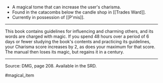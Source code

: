 - A magical tome that can increase the user's charisma.
- Found in the catacombs below the candle shop in [[Trades Ward]].
- Currently in possession of [[P'mis]].
---
This book contains guidelines for influencing and charming others, and its words are charged with magic. If you spend 48 hours over a period of 6 days or fewer studying the book's contents and practicing its guidelines, your Charisma score increases by 2, as does your maximum for that score. The manual then loses its magic, but regains it in a century.
___
Source: DMG, page 208. Available in the SRD.


#magical_item 